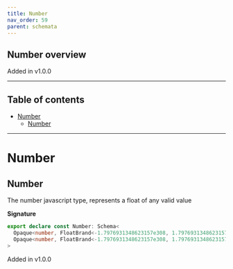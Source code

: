 ```yaml
---
title: Number
nav_order: 59
parent: schemata
---
```


## Number overview

Added in v1.0.0

---

<h2 class="text-delta">Table of contents</h2>

- [Number](#number)
  - [Number](#number-1)

---

# Number

## Number

The number javascript type, represents a float of any valid value

**Signature**

```ts
export declare const Number: Schema<
  Opaque<number, FloatBrand<-1.7976931348623157e308, 1.7976931348623157e308>>,
  Opaque<number, FloatBrand<-1.7976931348623157e308, 1.7976931348623157e308>>
>
```

Added in v1.0.0

